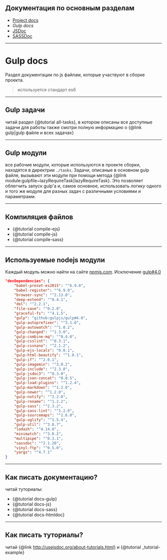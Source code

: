 ## Документация по основным разделам

- [Project docs](../html/index.html)
- *Gulp docs*
- [JSDoc](../js/index.html)
- [SASSDoc](../sass/index.html)

-----

# Gulp docs

Раздел документации по js файлам, которые участвуют в сборке проекта.

> используется стандарт es6

-----

## Gulp задачи

читай раздел {@tutorial all-tasks}, в котором описаны все доступные задачи для работы
также смотри полную информацию о {@link gulp|gulp файле и всех задачах}

-----

## Gulp модули

все рабочие модули, которые используются в проекте сборки, находятся в директрии `./tasks`.
Задачи, описаные в основном gulp файле, вызывают эти модули при помощи метода {@link module:gulpfile~lazyRequireTask|lazyRequireTask}. Это позволяет облегчить запуск gulp'a и, самое основное, использовать *логику* одного и того же модуля для разных задач с различными условиями и параметрами.

-----

## Компиляция файлов

- {@tutorial compile-ejs}
- {@tutorial compile-js}
- {@tutorial compile-sass}

-----

## Используемые nodejs модули

Каждый модуль можно найти на сайте [npmjs.com](https://www.npmjs.com/).
Исключение [gulp#4.0](https://github.com/gulpjs/gulp/tree/4.0)

```json
"devDependencies": {
	"babel-preset-es2015": "^6.9.0",
	"babel-register": "^6.9.0",
	"browser-sync": "^2.13.0",
	"deep-extend": "^0.4.1",
	"del": "^2.2.1",
	"file-save": "^0.2.0",
	"graceful-fs": "^4.1.5",
	"gulp": "github:gulpjs/gulp#4.0",
	"gulp-autoprefixer": "^3.1.0",
	"gulp-autowatch": "^1.0.2",
	"gulp-changed": "^1.3.0",
	"gulp-combine-mq": "^0.4.0",
	"gulp-csslint": "^0.3.1",
	"gulp-cssnano": "^2.1.2",
	"gulp-ejs-locals": "0.0.1",
	"gulp-html-beautify": "^1.0.1",
	"gulp-if": "^2.0.1",
	"gulp-imagemin": "^3.0.2",
	"gulp-include": "^2.3.0",
	"gulp-jsdoc3": "^0.3.0",
	"gulp-json-concat": "0.0.5",
	"gulp-load-plugins": "^1.2.4",
	"gulp-markdown": "^1.2.0",
	"gulp-newer": "^1.2.0",
	"gulp-notify": "^2.2.0",
	"gulp-rename": "^1.2.2",
	"gulp-sass": "^2.3.2",
	"gulp-sass-lint": "^1.2.0",
	"gulp-sourcemaps": "^1.6.0",
	"gulp-uglify": "^1.5.4",
	"gulp-util": "^3.0.7",
	"lodash": "^4.14.0",
	"minimatch": "^3.0.2",
	"multipipe": "^0.3.1",
	"sassdoc": "^2.1.20",
	"vinyl-ftp": "^0.5.0",
	"yargs": "^4.7.1"
}
```


-----

## Как писать документацию?

читай туториалы:
- {@tutorial docs-gulp}
- {@tutorial docs-js}
- {@tutorial docs-sass}
- {@tutorial docs-htmldoc}


-----

## Как писать туториалы?

читай {@link http://usejsdoc.org/about-tutorials.html} и {@tutorial _tutorial-example}


